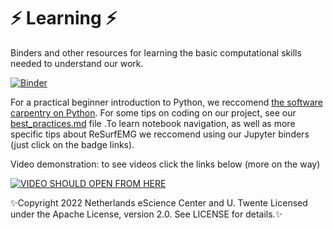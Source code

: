 #  ⚡ Learning ⚡

Binders and other resources for learning the basic computational skills needed to understand our work.

[![Binder](https://mybinder.org/badge_logo.svg)](https://mybinder.org/v2/gh/ReSurfEMG/learning/main)

For a practical beginner introduction to Python, we reccomend [the software carpentry on Python](https://swcarpentry.github.io/python-novice-inflammation/). For some tips on coding on our project, see our [best_practices.md](https://github.com/ReSurfEMG/learning/blob/main/best_practices.md)  file .To learn notebook navigation, as well as more specific tips about ReSurfEMG we reccomend using our Jupyter binders (just click on the badge links). 

Video demonstration: to see videos click the links below (more on the way)

[![VIDEO SHOULD OPEN FROM HERE](https://img.youtube.com/vi/JK4wCsqnVdQ/0.jpg)](https://youtu.be/JK4wCsqnVdQ)



✨Copyright 2022 Netherlands eScience Center and U. Twente
Licensed under the Apache License, version 2.0. See LICENSE for details.✨